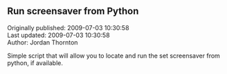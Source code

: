 ## Run screensaver from Python  
Originally published: 2009-07-03 10:30:58  
Last updated: 2009-07-03 10:30:58  
Author: Jordan Thornton  
  
Simple script that will allow you to locate and run the set screensaver from python, if available.